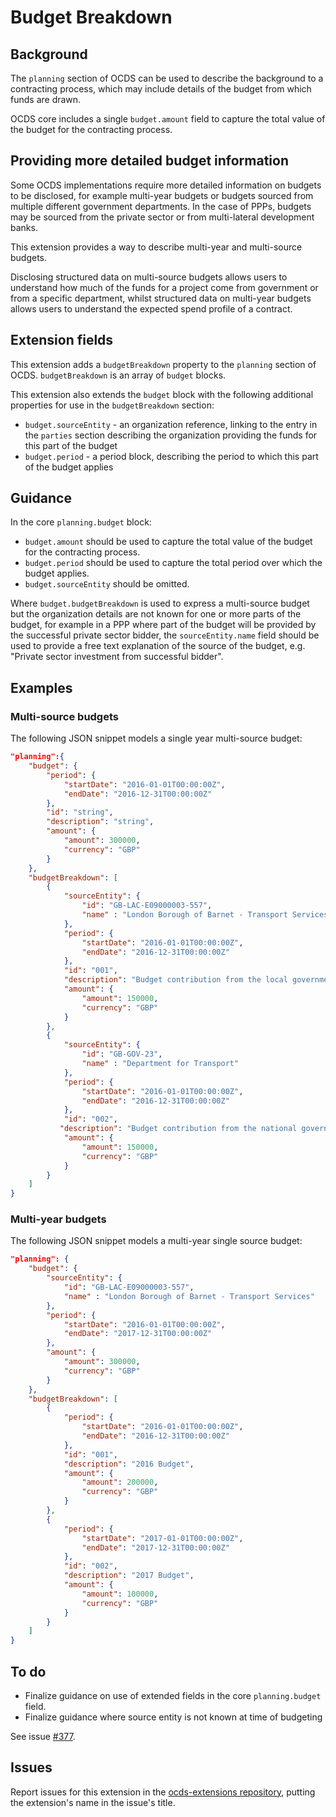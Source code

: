 # Budget Breakdown

## Background

The ```planning``` section of OCDS can be used to describe the background to a contracting process, which may include details of the budget from which funds are drawn.

OCDS core includes a single ```budget.amount``` field to capture the total value of the budget for the contracting process.

## Providing more detailed budget information

Some OCDS implementations require more detailed information on budgets to be disclosed, for example multi-year budgets or budgets sourced from multiple different government departments. In the case of PPPs, budgets may be sourced from the private sector or from multi-lateral development banks.

This extension provides a way to describe multi-year and multi-source budgets.

Disclosing structured data on multi-source budgets allows users to understand how much of the funds for a project come from government or from a specific department, whilst structured data on multi-year budgets allows users to understand the expected spend profile of a contract.

## Extension fields

This extension adds a ```budgetBreakdown``` property to the ```planning``` section of OCDS. ```budgetBreakdown``` is an array of ```budget``` blocks.

This extension also extends the ```budget``` block with the following additional properties for use in the ```budgetBreakdown``` section:

* ```budget.sourceEntity``` - an organization reference, linking to the entry in the ```parties``` section describing the organization providing the funds for this part of the budget
* ```budget.period``` - a period block, describing the period to which this part of the budget applies

## Guidance

In the core ```planning.budget``` block:

* ```budget.amount``` should be used to capture the total value of the budget for the contracting process.
* ```budget.period``` should be used to capture the total period over which the budget applies.
* ```budget.sourceEntity``` should be omitted.

Where ```budget.budgetBreakdown``` is used to express a multi-source budget but the organization details are not known for one or more parts of the budget, for example in a PPP where part of the budget will be provided by the successful private sector bidder, the ```sourceEntity.name``` field should be used to provide a free text explanation of the source of the budget, e.g. "Private sector investment from successful bidder".

## Examples

### Multi-source budgets

The following JSON snippet models a single year multi-source budget:

```JSON
"planning":{
    "budget": {
        "period": {
            "startDate": "2016-01-01T00:00:00Z",
            "endDate": "2016-12-31T00:00:00Z"
        },
        "id": "string",
        "description": "string",
        "amount": {
            "amount": 300000,
            "currency": "GBP"
        }
    },
    "budgetBreakdown": [
        {
            "sourceEntity": {
                "id": "GB-LAC-E09000003-557",
                "name" : "London Borough of Barnet - Transport Services"
            },
            "period": {
                "startDate": "2016-01-01T00:00:00Z",
                "endDate": "2016-12-31T00:00:00Z"
            },
            "id": "001",
            "description": "Budget contribution from the local government",
            "amount": {
                "amount": 150000,
                "currency": "GBP"
            }
        },
        {
            "sourceEntity": {
                "id": "GB-GOV-23",
                "name" : "Department for Transport"
            },
            "period": {
                "startDate": "2016-01-01T00:00:00Z",
                "endDate": "2016-12-31T00:00:00Z"
            },
            "id": "002",
           "description": "Budget contribution from the national government",
            "amount": {
                "amount": 150000,
                "currency": "GBP"
            }
        }
    ]
}
```

### Multi-year budgets

The following JSON snippet models a multi-year single source budget:

```JSON
"planning": {
    "budget": {
        "sourceEntity": {
            "id": "GB-LAC-E09000003-557",
            "name" : "London Borough of Barnet - Transport Services"
        },
        "period": {
            "startDate": "2016-01-01T00:00:00Z",
            "endDate": "2017-12-31T00:00:00Z"
        },
        "amount": {
            "amount": 300000,
            "currency": "GBP"
        }
    },
    "budgetBreakdown": [
        {
            "period": {
                "startDate": "2016-01-01T00:00:00Z",
                "endDate": "2016-12-31T00:00:00Z"
            },
            "id": "001",
            "description": "2016 Budget",
            "amount": {
                "amount": 200000,
                "currency": "GBP"
            }
        },
        {
            "period": {
                "startDate": "2017-01-01T00:00:00Z",
                "endDate": "2017-12-31T00:00:00Z"
            },
            "id": "002",
            "description": "2017 Budget",
            "amount": {
                "amount": 100000,
                "currency": "GBP"
            }
        }
    ]
}
```

## To do

* Finalize guidance on use of extended fields in the core ```planning.budget``` field.
* Finalize guidance where source entity is not known at time of budgeting

See issue [#377](https://github.com/open-contracting/standard/issues/377).

## Issues

Report issues for this extension in the [ocds-extensions repository](https://github.com/open-contracting/ocds-extensions/issues), putting the extension's name in the issue's title.
